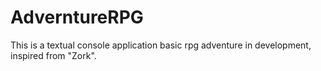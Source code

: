 # AdverntureRPG
This is a textual console application basic rpg adventure in development, inspired from "Zork".
